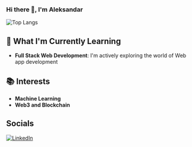 ### Hi there 👋, I'm Aleksandar
![Top Langs](https://github-readme-stats.vercel.app/api/top-langs/?username=aleksandardrljaca&layout=compact)

## 🌱 What I'm Currently Learning

- **Full Stack Web Development**: I'm actively exploring the world of Web app development

## 📚 Interests
- **Machine Learning**
- **Web3 and Blockchain**

## Socials
[![LinkedIn](https://image.flaticon.com/icons/png/512/174/174857.png)](https://www.linkedin.com/in/aleksandardrljaca)

